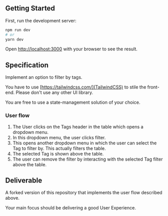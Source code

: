 ## Getting Started

First, run the development server:

```bash
npm run dev
# or
yarn dev
```

Open [http://localhost:3000](http://localhost:3000) with your browser to see the result.

## Specification

Implement an option to filter by tags.

You have to use [https://tailwindcss.com/](TailwindCSS) to stile the front-end. Please don't use any other UI library.

You are free to use a state-management solution of your choice.

### User flow

1. The User clicks on the Tags header in the table which opens a dropdown menu.
1. In this dropdown menu, the user clicks filter.
1. This opens another dropdown menu in which the user can select the Tag to filter by. This actually filters the table.
1. The selected Tag is shown above the table.
1. The user can remove the filter by interacting with the selected Tag filter above the table.

## Deliverable

A forked version of this repository that implements the user flow described above.

Your main focus should be delivering a good User Experience.
